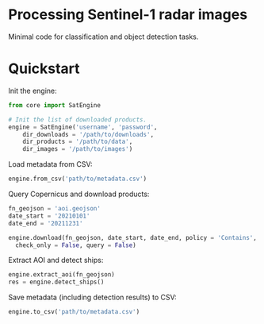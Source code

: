 # Processing Sentinel-1 radar images

Minimal code for classification and object detection tasks.

# Quickstart

Init the engine:
```python
from core import SatEngine

# Init the list of downloaded products.
engine = SatEngine('username', 'password',
    dir_downloads = '/path/to/downloads',
    dir_products = '/path/to/data',
    dir_images = '/path/to/images')
```

Load metadata from CSV:
```python
engine.from_csv('path/to/metadata.csv')
```

Query Copernicus and download products:
```python
fn_geojson = 'aoi.geojson'
date_start = '20210101'
date_end = '20211231'

engine.download(fn_geojson, date_start, date_end, policy = 'Contains',
  check_only = False, query = False)
```

Extract AOI and detect ships:
```python
engine.extract_aoi(fn_geojson)
res = engine.detect_ships()
```

Save metadata (including detection results) to CSV:
```python
engine.to_csv('path/to/metadata.csv')
```
